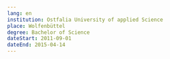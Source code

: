 ```yaml
---
lang: en
institution: Ostfalia University of applied Science
place: Wolfenbüttel
degree: Bachelor of Science
dateStart: 2011-09-01
dateEnd: 2015-04-14
---
```

